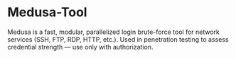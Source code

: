 # Medusa-Tool
 Medusa is a fast, modular, parallelized login brute-force tool for network services (SSH, FTP, RDP, HTTP, etc.). Used in penetration testing to assess credential strength — use only with authorization.
